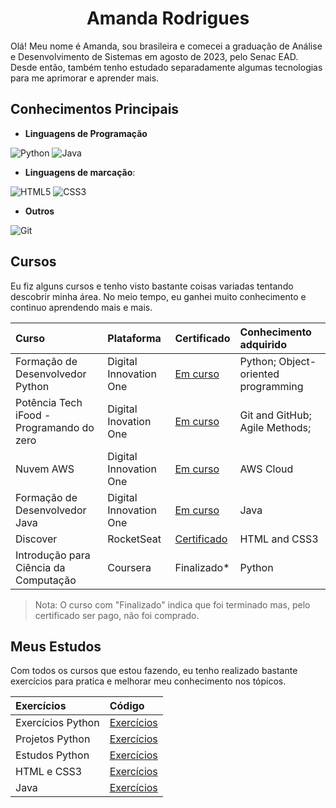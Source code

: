 <div align='center'>

# Amanda Rodrigues

</div>

Olá! Meu nome é Amanda, sou brasileira e comecei a graduação de Análise e Desenvolvimento de Sistemas em agosto de 2023, pelo Senac EAD.
Desde então, também tenho estudado separadamente algumas tecnologias para me aprimorar e aprender mais.

## Conhecimentos Principais

- **Linguagens de Programação**

![Python](https://img.shields.io/badge/python-3670A0?style=for-the-badge&logo=python&logoColor=ffdd54) ![Java](https://img.shields.io/badge/java-%23ED8B00.svg?style=for-the-badge&logo=openjdk&logoColor=white)

- **Linguagens de marcação**:

![HTML5](https://img.shields.io/badge/html5-%23E34F26.svg?style=for-the-badge&logo=html5&logoColor=white)
![CSS3](https://img.shields.io/badge/css3-%231572B6.svg?style=for-the-badge&logo=css3&logoColor=white)

- **Outros**

![Git](https://img.shields.io/badge/git-%23F05033.svg?style=for-the-badge&logo=git&logoColor=white)

## Cursos

Eu fiz alguns cursos e tenho visto bastante coisas variadas tentando descobrir minha área. No meio tempo, eu ganhei muito conhecimento e continuo aprendendo mais e mais.

|Curso|Plataforma|Certificado|Conhecimento adquirido|
|:-----|:-------|:----------|:----------------|
|Formação de Desenvolvedor Python|Digital Innovation One|[Em curso]()|Python; Object-oriented programming|
|Potência Tech iFood - Programando do zero|Digital Inovation One|[Em curso]()|Git and GitHub; Agile Methods;|
|Nuvem AWS|Digital Innovation One|[Em curso]()|AWS Cloud|
|Formação de Desenvolvedor Java|Digital Innovation One|[Em curso]()|Java|
|Discover|RocketSeat|[Certificado](https://drive.google.com/file/d/1qP1kxDPeCv-Ttlwcv_J7-oIG8WND0eDB/view?usp=sharing)|HTML and CSS3|
|Introdução para Ciência da Computação|Coursera|Finalizado*|Python|

> Nota: O curso com "Finalizado" indica que foi terminado mas, pelo certificado ser pago, não foi comprado.

## Meus Estudos

Com todos os cursos que estou fazendo, eu tenho realizado bastante exercícios para pratica e melhorar meu conhecimento nos tópicos.

|Exercícios|Código|
|:-------|:---|
|Exercícios Python| [Exercícios](https://github.com/amanjonson22/Exercicios-Python/blob/main/programas/exercicios.md)|
|Projetos Python|[Exercícios]()|
|Estudos Python|[Exercícios](https://github.com/amanjonson22/Estudos-de-Python)|
|HTML e CSS3| [Exercícios](https://github.com/amanjonson22/projeto-discover)|
|Java|[Exercícios](https://github.com/amanjonson22/dio-java-basico)|
